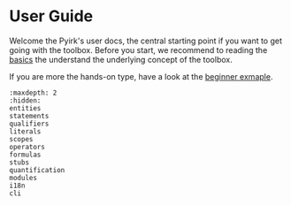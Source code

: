 # User Guide

Welcome the Pyirk's user docs, the central starting point if you want to get going with 
the toolbox.
Before you start, we recommend to reading the [basics](../intro/basics.md) the understand the underlying concept
of the toolbox.

If you are more the hands-on type, have a look at the [beginner exmaple](../intro/example).


```{toctree}
:maxdepth: 2
:hidden:
entities
statements
qualifiers
literals
scopes
operators
formulas
stubs
quantification
modules
i18n
cli
```
